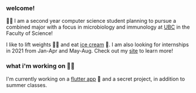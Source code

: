 ### welcome!
👩‍🔬 I am a second year computer science student planning to pursue a combined major with a focus in microbiology and immunology at [UBC](https://ubc.ca) in the Faculty of Science! 

I like to lift weights 🏋️‍♀️ and eat [ice cream](https://www.madebymarcus.ca/) 🍦. I am also looking for internships in 2021 from Jan-Apr and May-Aug. Check out my [site](https://haolucy.tech/) to learn more!

### what i'm working on 👩‍💻
I'm currently working on a [flutter app](https://github.com/lhao03/nutrin-food-tracking-app) 📱 and a secret project, in addition to summer classes. 




